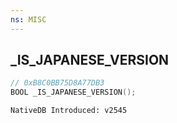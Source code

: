 ```yaml
---
ns: MISC 
---
```


## _IS_JAPANESE_VERSION

```c
// 0xB8C0BB75D8A77DB3 
BOOL _IS_JAPANESE_VERSION();
```

```
NativeDB Introduced: v2545
```

